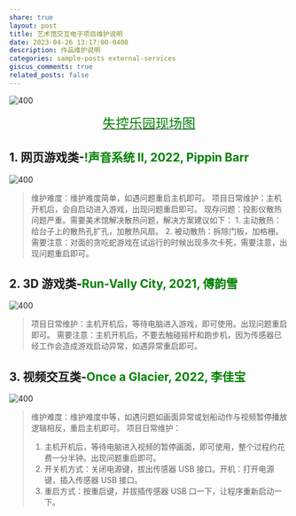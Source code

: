 ```yaml
---
share: true
layout: post  
title: 艺术馆交互电子项目维护说明  
date: 2023-04-26 13:17:00-0400  
description: 作品维护说明  
categories: sample-posts external-services  
giscus_comments: true  
related_posts: false  
---
```



![400](Pasted%20image%2020230426005711.png)

<center><a href="https://www.xxpie.com/m/album?id=643f816b188a15f335f4cf07&source=SHARE_LINK&r=8243"><font color=#008000 size=5>失控乐园现场图</font></a></center>

## 1. 网页游戏类-<font color=#008000>!声音系统 II, 2022, Pippin Barr</font>

![400](Pasted%20image%2020230426010632.png)

> 维护难度：维护难度简单，如遇问题重启主机即可。
> 项目日常维护：主机开机后，会自启动进入游戏，出现问题重启即可。
> 现存问题：投影仪散热问题严重。需要美术馆解决散热问题，解决方案建议如下：
> 		1. 主动散热：给台子上的散热孔扩孔，加散热风扇。
> 		2. 被动散热：拆除门板，加格栅。
> 需要注意：对面的贪吃蛇游戏在试运行的时候出现多次卡死，需要注意，出现问题重启即可。


## 2. 3D 游戏类-<font color=#008000>Run-Vally City, 2021, 傅韵雪</font>

![400](_A7M1175.jpeg)

> 项目日常维护：主机开机后，等待电脑进入游戏，即可使用。出现问题重启即可。
> 需要注意：主机开机后，不要去触碰摇杆和跑步机，因为传感器已经工作会造成游戏启动异常，如遇异常重启即可。


## 3. 视频交互类-<font color=#008000>Once a Glacier, 2022, 李佳宝</font>

![400](Pasted%20image%2020230426010700.png)


> 维护难度：维护难度中等，如遇问题如画面异常或划船动作与视频暂停播放逻辑相反，重启主机即可。
> 项目日常维护：
> 	1. 主机开机后，等待电脑进入视频的暂停画面，即可使用，整个过程约花费一分半钟。出现问题重启即可。
> 	2. 开关机方式：关闭电源键，拔出传感器 USB 接口。开机：打开电源键，插入传感器 USB 接口。
> 	3. 重启方式：按重启键，并拔插传感器 USB 口一下，让程序重新启动一下。














